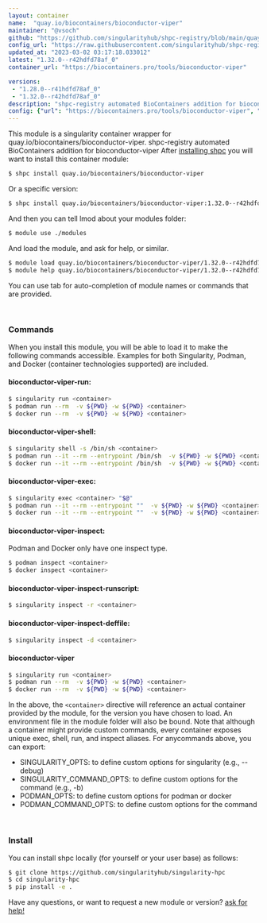 ```yaml
---
layout: container
name:  "quay.io/biocontainers/bioconductor-viper"
maintainer: "@vsoch"
github: "https://github.com/singularityhub/shpc-registry/blob/main/quay.io/biocontainers/bioconductor-viper/container.yaml"
config_url: "https://raw.githubusercontent.com/singularityhub/shpc-registry/main/quay.io/biocontainers/bioconductor-viper/container.yaml"
updated_at: "2023-03-02 03:17:18.033012"
latest: "1.32.0--r42hdfd78af_0"
container_url: "https://biocontainers.pro/tools/bioconductor-viper"

versions:
 - "1.28.0--r41hdfd78af_0"
 - "1.32.0--r42hdfd78af_0"
description: "shpc-registry automated BioContainers addition for bioconductor-viper"
config: {"url": "https://biocontainers.pro/tools/bioconductor-viper", "maintainer": "@vsoch", "description": "shpc-registry automated BioContainers addition for bioconductor-viper", "latest": {"1.32.0--r42hdfd78af_0": "sha256:b6d5f9530685637421abf109c6594c9a83e75a7b32115f56b19b4d1c3c12d2a5"}, "tags": {"1.28.0--r41hdfd78af_0": "sha256:5116714e0804a77e69562a6c736b893d22993aea225c212c00ecf96516dc6585", "1.32.0--r42hdfd78af_0": "sha256:b6d5f9530685637421abf109c6594c9a83e75a7b32115f56b19b4d1c3c12d2a5"}, "docker": "quay.io/biocontainers/bioconductor-viper"}
---
```


This module is a singularity container wrapper for quay.io/biocontainers/bioconductor-viper.
shpc-registry automated BioContainers addition for bioconductor-viper
After [installing shpc](#install) you will want to install this container module:


```bash
$ shpc install quay.io/biocontainers/bioconductor-viper
```

Or a specific version:

```bash
$ shpc install quay.io/biocontainers/bioconductor-viper:1.32.0--r42hdfd78af_0
```

And then you can tell lmod about your modules folder:

```bash
$ module use ./modules
```

And load the module, and ask for help, or similar.

```bash
$ module load quay.io/biocontainers/bioconductor-viper/1.32.0--r42hdfd78af_0
$ module help quay.io/biocontainers/bioconductor-viper/1.32.0--r42hdfd78af_0
```

You can use tab for auto-completion of module names or commands that are provided.

<br>

### Commands

When you install this module, you will be able to load it to make the following commands accessible.
Examples for both Singularity, Podman, and Docker (container technologies supported) are included.

#### bioconductor-viper-run:

```bash
$ singularity run <container>
$ podman run --rm  -v ${PWD} -w ${PWD} <container>
$ docker run --rm  -v ${PWD} -w ${PWD} <container>
```

#### bioconductor-viper-shell:

```bash
$ singularity shell -s /bin/sh <container>
$ podman run --it --rm --entrypoint /bin/sh  -v ${PWD} -w ${PWD} <container>
$ docker run --it --rm --entrypoint /bin/sh  -v ${PWD} -w ${PWD} <container>
```

#### bioconductor-viper-exec:

```bash
$ singularity exec <container> "$@"
$ podman run --it --rm --entrypoint ""  -v ${PWD} -w ${PWD} <container> "$@"
$ docker run --it --rm --entrypoint ""  -v ${PWD} -w ${PWD} <container> "$@"
```

#### bioconductor-viper-inspect:

Podman and Docker only have one inspect type.

```bash
$ podman inspect <container>
$ docker inspect <container>
```

#### bioconductor-viper-inspect-runscript:

```bash
$ singularity inspect -r <container>
```

#### bioconductor-viper-inspect-deffile:

```bash
$ singularity inspect -d <container>
```



#### bioconductor-viper

```bash
$ singularity run <container>
$ podman run --rm  -v ${PWD} -w ${PWD} <container>
$ docker run --rm  -v ${PWD} -w ${PWD} <container>
```


In the above, the `<container>` directive will reference an actual container provided
by the module, for the version you have chosen to load. An environment file in the
module folder will also be bound. Note that although a container
might provide custom commands, every container exposes unique exec, shell, run, and
inspect aliases. For anycommands above, you can export:

 - SINGULARITY_OPTS: to define custom options for singularity (e.g., --debug)
 - SINGULARITY_COMMAND_OPTS: to define custom options for the command (e.g., -b)
 - PODMAN_OPTS: to define custom options for podman or docker
 - PODMAN_COMMAND_OPTS: to define custom options for the command

<br>

### Install

You can install shpc locally (for yourself or your user base) as follows:

```bash
$ git clone https://github.com/singularityhub/singularity-hpc
$ cd singularity-hpc
$ pip install -e .
```

Have any questions, or want to request a new module or version? [ask for help!](https://github.com/singularityhub/singularity-hpc/issues)